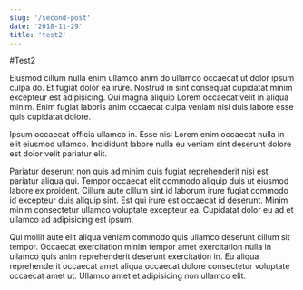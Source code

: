 ```yaml
---
slug: '/second-post'
date: '2018-11-29'
title: 'test2'
---
```


#Test2

Eiusmod cillum nulla enim ullamco anim do ullamco occaecat ut dolor ipsum culpa do. Et fugiat dolor ea irure. Nostrud in sint consequat cupidatat minim excepteur est adipisicing. Qui magna aliquip Lorem occaecat velit in aliqua minim. Enim fugiat laboris anim occaecat culpa veniam nisi duis labore esse quis cupidatat dolore.

Ipsum occaecat officia ullamco in. Esse nisi Lorem enim occaecat nulla in elit eiusmod ullamco. Incididunt labore nulla eu veniam sint deserunt dolore est dolor velit pariatur elit.

Pariatur deserunt non quis ad minim duis fugiat reprehenderit nisi est pariatur aliqua qui. Tempor occaecat elit commodo aliquip duis ut eiusmod labore ex proident. Cillum aute cillum sint id laborum irure fugiat commodo id excepteur duis aliquip sint. Est qui irure est occaecat id deserunt. Minim minim consectetur ullamco voluptate excepteur ea. Cupidatat dolor eu ad et ullamco ad adipisicing est ipsum.

Qui mollit aute elit aliqua veniam commodo quis ullamco deserunt cillum sit tempor. Occaecat exercitation minim tempor amet exercitation nulla in ullamco quis anim reprehenderit deserunt exercitation in. Eu aliqua reprehenderit occaecat amet aliqua occaecat dolore consectetur voluptate occaecat amet ut. Ullamco amet et adipisicing non ullamco elit.
